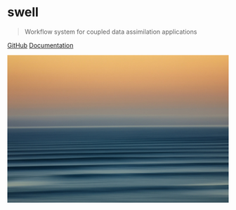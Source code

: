 # swell

> Workflow system for coupled data assimilation applications

[GitHub](https://github.com/GEOS-ESM/swell)
[Documentation](#swell)

![](_media/swell.jpeg)
